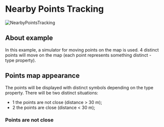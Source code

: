 # Nearby Points Tracking 
![NearbyPointsTracking](https://github.com/ichim/LeafletForBlazor-NuGet/assets/8348463/9449f6f7-d980-40b5-97aa-55930376b739)
## About example
In this example, a simulator for moving points on the map is used. 4 distinct points will move on the map (each point represents something distinct - type property).
## Points map appearance
The points will be displayed with distinct symbols depending on the type property. There will be two distinct situations:
 - 1 the points are not close (distance > 30 m);
 - 2 the points are close (distance < 30 m);
### Points are not close


